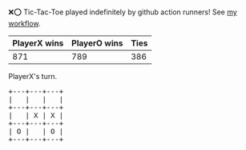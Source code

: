 :x::o: Tic-Tac-Toe played indefinitely by github action runners! See [my workflow](.github/workflows/play.yaml).

|PlayerX wins|PlayerO wins|Ties|
|-|-|-|
|871|789|386|

PlayerX's turn.

<pre>
+---+---+---+
|   |   |   |
+---+---+---+
|   | X | X |
+---+---+---+
| O |   | O |
+---+---+---+
</pre>